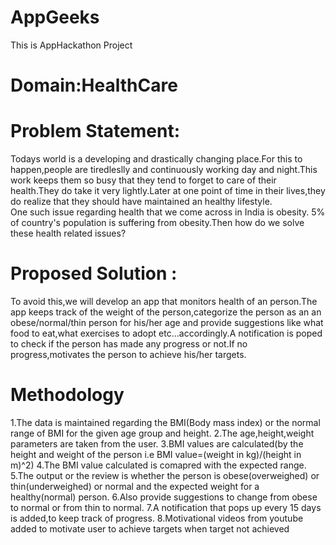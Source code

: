 # AppGeeks
This is AppHackathon Project

# Domain:HealthCare

# Problem Statement:
  Todays world is a developing and drastically changing place.For this to happen,people are tiredleslly and continuously working day and night.This work keeps them so busy that they tend to forget to care of their health.They do take it very lightly.Later at one point of time in their lives,they do realize that they should have maintained an healthy lifestyle.
  <br />One such issue regarding health that we come across in India is obesity. 5% of country's population is suffering from obesity.Then how do we solve these health related issues?
  
 # Proposed Solution :
To avoid this,we will develop an app that monitors health of an person.The app keeps track of the weight of the person,categorize the person as an an obese/normal/thin person for his/her age and provide suggestions like what food to eat,what exercises to adopt etc...accordingly.A notification is poped to check if the person has made any progress or not.If no progress,motivates the person to achieve his/her targets.

# Methodology
1.The data is maintained regarding the BMI(Body mass index) or the normal range of BMI for the given age group and height.
2.The age,height,weight parameters are taken from the user.
3.BMI values are calculated(by the height and weight of the person i.e BMI value=(weight in kg)/(height in m)^2)
4.The BMI value calculated is comapred with the expected range.
5.The output or the review is whether the person is obese(overweighed) or thin(underweighed) or normal and the expected weight for a healthy(normal) person.
6.Also provide suggestions to change from obese to normal or from thin to normal.
7.A notification that pops up every 15 days is added,to keep track of progress.
8.Motivational videos from youtube added to motivate user to achieve targets when target not achieved

